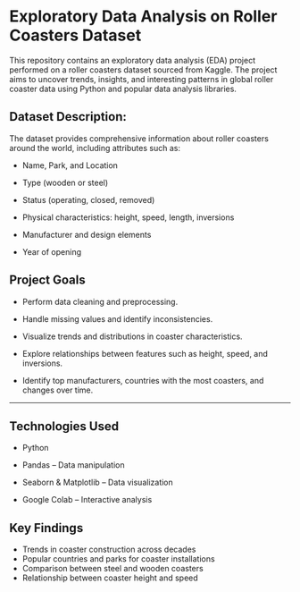# Exploratory Data Analysis on Roller Coasters Dataset

This repository contains an exploratory data analysis (EDA) project performed on a roller coasters dataset sourced from Kaggle. The project aims to uncover trends, insights, and interesting patterns in global roller coaster data using Python and popular data analysis libraries.

## Dataset Description:
The dataset provides comprehensive information about roller coasters around the world, including attributes such as:
- Name, Park, and Location

- Type (wooden or steel)

- Status (operating, closed, removed)

- Physical characteristics: height, speed, length, inversions

- Manufacturer and design elements

- Year of opening

## Project Goals
- Perform data cleaning and preprocessing.

- Handle missing values and identify inconsistencies.

- Visualize trends and distributions in coaster characteristics.

- Explore relationships between features such as height, speed, and inversions.

- Identify top manufacturers, countries with the most coasters, and changes over time.
****
  
## Technologies Used
- Python

- Pandas – Data manipulation

- Seaborn & Matplotlib – Data visualization

- Google Colab – Interactive analysis


## Key Findings
- Trends in coaster construction across decades
- Popular countries and parks for coaster installations
- Comparison between steel and wooden coasters
- Relationship between coaster height and speed
